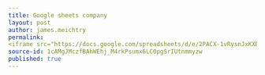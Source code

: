 ```yaml
---
title: Google sheets company
layout: post
author: james.meichtry
permalink:
<iframe src="https://docs.google.com/spreadsheets/d/e/2PACX-1vRysnJxKXERH3bhEAlu37x_ErbEDezZGFecZnrjKicbzEOmDJVWhKpBPOZ50sWLlj4Q5Mh-HZsXOrc3/pubhtml?widget=true&amp;headers=false"></iframe>
source-id: 1cAMgJMczfBAhWEhj_M4rkPsumx6LC0pgSrIUtnmmyzw
published: true
---
```



